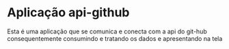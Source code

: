 # Aplicação api-github
Esta é uma aplicação que se comunica e conecta com a api do git-hub  
consequentemente consumindo e tratando os dados e apresentando na tela 
